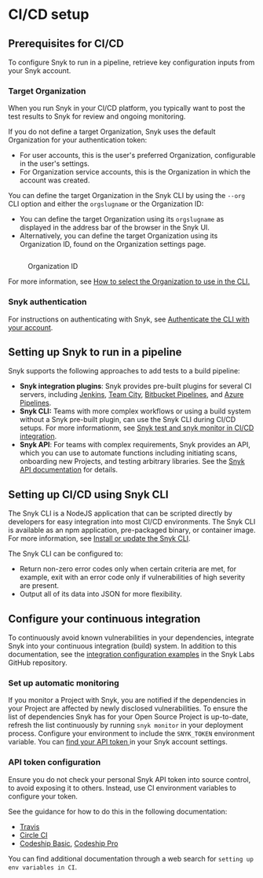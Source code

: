 # CI/CD setup

## Prerequisites for CI/CD

To configure Snyk to run in a pipeline, retrieve key configuration inputs from your Snyk account.

### Target Organization

When you run Snyk in your CI/CD platform, you typically want to post the test results to Snyk for review and ongoing monitoring.

If you do not define a target Organization, Snyk uses the default Organization for your authentication token:

* For user accounts, this is the user's preferred Organization, configurable in the user's settings.
* For Organization service accounts, this is the Organization in which the account was created.

You can define the target Organization in the Snyk CLI by using the  `--org` CLI option and either the `orgslugname` or the Organization ID:

* You can define the target Organization using its `orgslugname` as displayed in the address bar of the browser in the Snyk UI.
* Alternatively, you can define the target Organization using its Organization ID, found on the Organization settings page.

<figure><img src="../../../.gitbook/assets/image1.png" alt=""><figcaption><p>Organization ID</p></figcaption></figure>

For more information, see [How to select the Organization to use in the CLI.](../../snyk-cli/scan-and-maintain-projects-using-the-cli/how-to-select-the-organization-to-use-in-the-cli.md)

### Snyk authentication

For instructions on authenticating with Snyk, see [Authenticate the CLI with your account](../../snyk-cli/authenticate-to-use-the-cli.md).

## Setting up Snyk to run in a pipeline

Snyk supports the following approaches to add tests to a build pipeline:

* **Snyk integration plugins**: Snyk provides pre-built plugins for several CI servers, including [Jenkins](../jenkins-plugin-integration-with-snyk.md), [Team City](../teamcity-jetbrains-integration-using-the-snyk-security-plugin/), [Bitbucket Pipelines](../bitbucket-pipelines-integration-using-a-snyk-pipe/), and [Azure Pipelines](../azure-pipelines-integration/).
* **Snyk CLI:** Teams with more complex workflows or using a build system without a Snyk pre-built plugin, can use the Snyk CLI during CI/CD setups. For more informationm, see [Snyk test and snyk monitor in CI/CD integration](snyk-test-and-snyk-monitor-in-ci-cd-integration.md).
* **Snyk API**: For teams with complex requirements, Snyk provides an API, which you can use to automate functions including initiating scans, onboarding new Projects, and testing arbitrary libraries. See the [Snyk API documentation](../../../snyk-api/snyk-api.md) for details.

## Setting up CI/CD using Snyk CLI

The Snyk CLI is a NodeJS application that can be scripted directly by developers for easy integration into most CI/CD environments. The Snyk CLI is available as an npm application, pre-packaged binary, or container image. For more information, see [Install or update the Snyk CLI](../../snyk-cli/install-or-update-the-snyk-cli/).

The Snyk CLI can be configured to:

* Return non-zero error codes only when certain criteria are met, for example, exit with an error code only if vulnerabilities of high severity are present.
* Output all of its data into JSON for more flexibility.

## Configure your continuous integration

To continuously avoid known vulnerabilities in your dependencies, integrate Snyk into your continuous integration (build) system. In addition to this documentation, see the [integration configuration examples](https://github.com/snyk-labs/snyk-cicd-integration-examples) in the Snyk Labs GitHub repository.

### Set up automatic monitoring

If you monitor a Project with Snyk, you are notified if the dependencies in your Project are affected by newly disclosed vulnerabilities. To ensure the list of dependencies Snyk has for your Open Source Project is up-to-date, refresh the list continuously by running `snyk monitor` in your deployment process. Configure your environment to include the `SNYK_TOKEN` environment variable. You can [find your API token ](../../../snyk-api/authentication-for-api/)in your Snyk account settings.

### API token configuration

Ensure you do not check your personal Snyk API token into source control, to avoid exposing it to others. Instead, use CI environment variables to configure your token.

See the guidance for how to do this in the following documentation:

* [Travis](https://docs.travis-ci.com/user/environment-variables/)
* [Circle CI](https://circleci.com/docs/set-environment-variable/)
* [Codeship Basic](https://docs.cloudbees.com/docs/cloudbees-codeship/latest/basic-builds-and-configuration/set-environment-variables), [Codeship Pro](https://docs.cloudbees.com/docs/cloudbees-codeship/latest/pro-builds-and-configuration/environment-variables)

You can find additional documentation through a web search for `setting up env variables in CI`.

